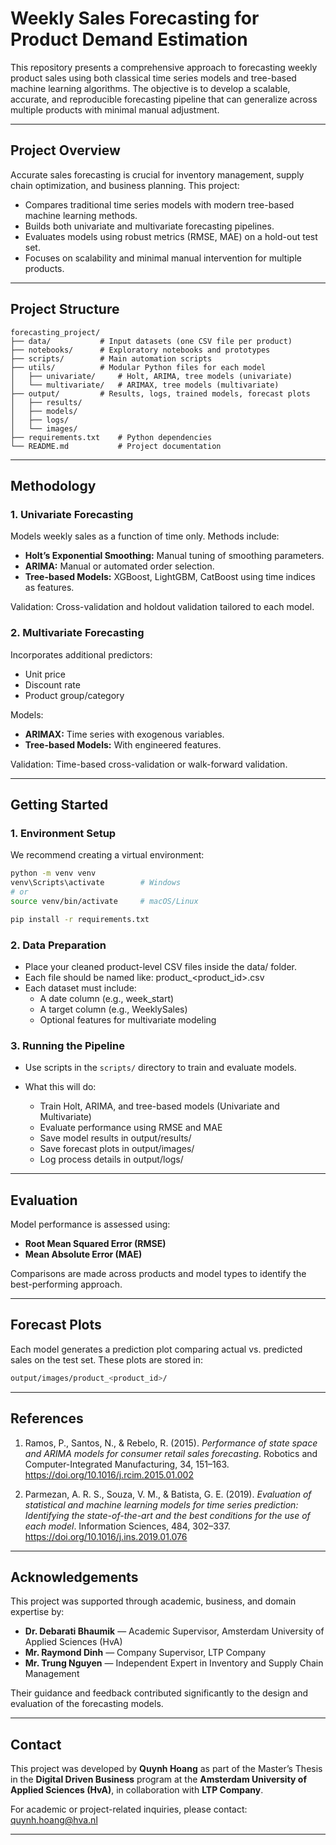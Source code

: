# Weekly Sales Forecasting for Product Demand Estimation

This repository presents a comprehensive approach to forecasting weekly product sales using both classical time series models and tree-based machine learning algorithms. The objective is to develop a scalable, accurate, and reproducible forecasting pipeline that can generalize across multiple products with minimal manual adjustment.

---

## Project Overview

Accurate sales forecasting is crucial for inventory management, supply chain optimization, and business planning. This project:

- Compares traditional time series models with modern tree-based machine learning methods.
- Builds both univariate and multivariate forecasting pipelines.
- Evaluates models using robust metrics (RMSE, MAE) on a hold-out test set.
- Focuses on scalability and minimal manual intervention for multiple products.

---

## Project Structure

```
forecasting_project/
├── data/           # Input datasets (one CSV file per product)
├── notebooks/      # Exploratory notebooks and prototypes
├── scripts/        # Main automation scripts
├── utils/          # Modular Python files for each model
│   ├── univariate/     # Holt, ARIMA, tree models (univariate)
│   └── multivariate/   # ARIMAX, tree models (multivariate)
├── output/         # Results, logs, trained models, forecast plots
│   ├── results/
│   ├── models/
│   ├── logs/
│   └── images/
├── requirements.txt    # Python dependencies
└── README.md           # Project documentation
```

---

## Methodology

### 1. Univariate Forecasting

Models weekly sales as a function of time only. Methods include:

- **Holt’s Exponential Smoothing:** Manual tuning of smoothing parameters.
- **ARIMA:** Manual or automated order selection.
- **Tree-based Models:** XGBoost, LightGBM, CatBoost using time indices as features.

Validation: Cross-validation and holdout validation tailored to each model.

### 2. Multivariate Forecasting

Incorporates additional predictors:

- Unit price
- Discount rate
- Product group/category

Models:

- **ARIMAX:** Time series with exogenous variables.
- **Tree-based Models:** With engineered features.

Validation: Time-based cross-validation or walk-forward validation.

---

## Getting Started

### 1. Environment Setup
We recommend creating a virtual environment:

```bash
python -m venv venv
venv\Scripts\activate        # Windows
# or
source venv/bin/activate     # macOS/Linux

pip install -r requirements.txt
```

### 2. Data Preparation

- Place your cleaned product-level CSV files inside the data/ folder.
- Each file should be named like: product_<product_id>.csv
- Each dataset must include:
    + A date column (e.g., week_start)
    + A target column (e.g., WeeklySales)
    + Optional features for multivariate modeling

### 3. Running the Pipeline

- Use scripts in the `scripts/` directory to train and evaluate models.
- What this will do:

    + Train Holt, ARIMA, and tree-based models (Univariate and Multivariate)
    + Evaluate performance using RMSE and MAE
    + Save model results in output/results/
    + Save forecast plots in output/images/
    + Log process details in output/logs/

---

## Evaluation

Model performance is assessed using:

- **Root Mean Squared Error (RMSE)**
- **Mean Absolute Error (MAE)**

Comparisons are made across products and model types to identify the best-performing approach.

---

## Forecast Plots

Each model generates a prediction plot comparing actual vs. predicted sales on the test set. These plots are stored in:
```bash
output/images/product_<product_id>/
```
---

## References

1. Ramos, P., Santos, N., & Rebelo, R. (2015). *Performance of state space and ARIMA models for consumer retail sales forecasting*. Robotics and Computer-Integrated Manufacturing, 34, 151–163. https://doi.org/10.1016/j.rcim.2015.01.002

2. Parmezan, A. R. S., Souza, V. M., & Batista, G. E. (2019). *Evaluation of statistical and machine learning models for time series prediction: Identifying the state-of-the-art and the best conditions for the use of each model*. Information Sciences, 484, 302–337. https://doi.org/10.1016/j.ins.2019.01.076
   
---

## Acknowledgements

This project was supported through academic, business, and domain expertise by:

- **Dr. Debarati Bhaumik** — Academic Supervisor, Amsterdam University of Applied Sciences (HvA)  
- **Mr. Raymond Dinh** — Company Supervisor, LTP Company  
- **Mr. Trung Nguyen** — Independent Expert in Inventory and Supply Chain Management

Their guidance and feedback contributed significantly to the design and evaluation of the forecasting models.

---

## Contact

This project was developed by **Quynh Hoang**  as part of the Master’s Thesis in the **Digital Driven Business** program  at the **Amsterdam University of Applied Sciences (HvA)**,  in collaboration with **LTP Company**.

For academic or project-related inquiries, please contact:  [quynh.hoang@hva.nl](mailto:quynh.hoang@hva.nl)

---


